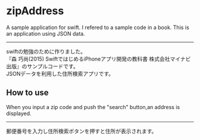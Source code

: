 # zipAddress
A sample application for swift. I refered to a sample code in a book. This is an application using JSON data. 
  ***
swiftの勉強のために作りました。  
『森 巧尚(2015) SwiftではじめるiPhoneアプリ開発の教科書  株式会社マイナビ出版』のサンプルコードです。  
JSONデータを利用した住所検索アプリです。
## How to use
When you input a zip code and push the "search" button,an address is displayed.  
  ***
郵便番号を入力し住所検索ボタンを押すと住所が表示されます。
